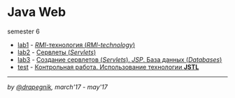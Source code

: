 # Java Web
semester 6

* [lab1](https://github.com/Drapegnik/bsu/tree/master/programming/java/sem6/lab1) - [*RMI*-технология (*RMI-technology*)](https://drapegnik.github.io/bsu/programming/java/sem6/lab1/)
* [lab2](https://github.com/Drapegnik/bsu/tree/master/programming/java/sem6/lab2) - [Сервлеты (*Servlets*)](https://drapegnik.github.io/bsu/programming/java/sem6/lab2)
* [lab3](https://github.com/Drapegnik/bsu/tree/master/programming/java/sem6/lab3) - [Создание сервлетов (*Servlets*). *JSP*. База данных (*Databases*)](https://drapegnik.github.io/bsu/programming/java/sem6/lab3)
* [test](https://github.com/Drapegnik/bsu/tree/master/programming/java/sem6/test) - [Контрольная работа. Использование технологии **JSTL**](https://drapegnik.github.io/bsu/programming/java/sem6/test)

***

*by [@drapegnik](https://github.com/Drapegnik), march'17 - may'17*